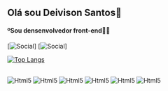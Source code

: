 ## Olá sou Deivison Santos👋
#### ºSou densenvolvedor front-end👨‍💻

[![Social](https://img.shields.io/badge/LinkedIn-0077B5?style=for-the-badge&logo=linkedin&logoColor=white)]
[![Social](https://img.shields.io/badge/Instagram-E4405F?style=for-the-badge&logo=instagram&logoColor=white)]

[![Top Langs](https://github-readme-stats.vercel.app/api/top-langs/?username=Deivison06&layout=compact)](https://github.com/anuraghazra/github-readme-stats)

<div style="display: inline_block"><br/>
<img aling="center" alt="Html5" src="https://img.shields.io/badge/HTML5-E34F26?style=for-the-badge&logo=html5&logoColor=white"/>
<img aling="center" alt="Html5" src="https://img.shields.io/badge/CSS3-1572B6?style=for-the-badge&logo=css3&logoColor=white"/>
<img aling="center" alt="Html5" src="https://img.shields.io/badge/JavaScript-F7DF1E?style=for-the-badge&logo=javascript&logoColor=black"/>
<img aling="center" alt="Html5" src="https://img.shields.io/badge/React-20232A?style=for-the-badge&logo=react&logoColor=61DAFB"/>
<img aling="center" alt="Html5" src="https://img.shields.io/badge/Vue.js-35495E?style=for-the-badge&logo=vue.js&logoColor=4FC08D"/>
<img aling="center" alt="Html5" src="https://img.shields.io/badge/PHP-777BB4?style=for-the-badge&logo=php&logoColor=white"/>
</div>
<br/>
